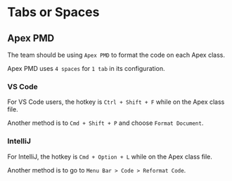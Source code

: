 # Tabs or Spaces

## Apex PMD
The team should be using `Apex PMD` to format the code on each Apex class.

Apex PMD uses `4 spaces` for `1 tab` in its configuration.


### VS Code

For VS Code users, the hotkey is `Ctrl + Shift + F` while on the Apex class file.

Another method is to `Cmd + Shift + P` and choose `Format Document`.


### IntelliJ

For IntelliJ, the hotkey is `Cmd + Option + L` while on the Apex class file.

Another method is to go to `Menu Bar > Code > Reformat Code`.